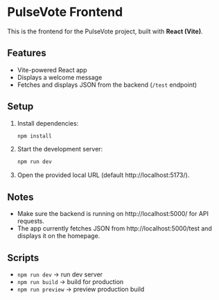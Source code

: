 
# PulseVote Frontend

This is the frontend for the PulseVote project, built with **React (Vite)**.

## Features
- Vite-powered React app
- Displays a welcome message
- Fetches and displays JSON from the backend (`/test` endpoint)

## Setup

1. Install dependencies:
	```bash
	npm install
	```
2. Start the development server:
	```bash
	npm run dev
	```
3. Open the provided local URL (default http://localhost:5173/).

## Notes
- Make sure the backend is running on http://localhost:5000/ for API requests.
- The app currently fetches JSON from http://localhost:5000/test and displays it on the homepage.

## Scripts
- `npm run dev` → run dev server
- `npm run build` → build for production
- `npm run preview` → preview production build
